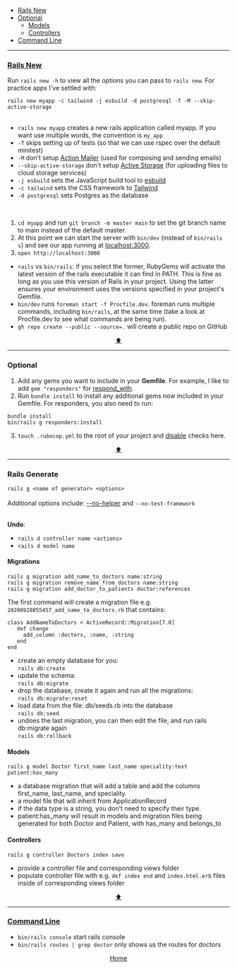 - [Rails New](#rails-new)
- [Optional](#optional)
  - [Models](#models)
  - [Controllers](#controllers)
- [Command Line](#command-line)

---

### [Rails New](https://guides.rubyonrails.org/getting_started.html)

Run `rails new -h` to view all the options you can pass to `rails new`. For practice apps I've settled with:
<br>

```rails new myapp -c tailwind -j esbuild -d postgresql -T -M --skip-active-storage```
<br>
<br>

* `rails new myapp` creates a new rails application called myapp. If you want use multiple words, the convention is `my_app`
* `-T` skips setting up of tests (so that we can use rspec over the default minitest)
* `-M` don’t setup [Action Mailer](https://guides.rubyonrails.org/action_mailer_basics.html) (used for composing and sending emails)
* `--skip-active-storage` don't setup [Active Storage](https://edgeguides.rubyonrails.org/active_storage_overview.html) (for uploading files to cloud storage services) <br>
* `-j esbuild` sets the JavaScript build tool to [esbuild](https://esbuild.github.io/)
* `-c tailwind` sets the CSS framework to [Tailwind](https://tailwindcss.com/docs/guides/ruby-on-rails)
* `-d postgresql` sets Postgres as the database
<br>

1. `cd myapp` and run `git branch -m master main` to set the git branch name to main instead of the default master.
2. At this point we can start the server with `bin/dev` (instead of `bin/rails s`) and see our app running at [localhost:3000](http://localhost:3000/).
3. `open http://localhost:3000`

* `rails` vs `bin/rails`: if you select the former, RubyGems will activate the latest version of the rails executable it can find in PATH. This is fine as long as you use this version of Rails in your project. Using the latter ensures your environment uses the versions specified in your project's Gemfile.
* `bin/dev` runs `foreman start -f Procfile.dev`. foreman runs multiple commands, including `bin/rails`, at the same time (take a look at Procfile.dev to see what commands are being run).
* `gh repo create --public --source=.` will create a public repo on GitHub

<p align="center"><a href="#top">⬆</a></p>

---

### Optional

1. Add any gems you want to include in your <strong>Gemfile</strong>. For example, I like to add `gem "responders"` for [respond_with](https://github.com/heartcombo/responders).
2. Run `bundle install` to install any additional gems now included in your Gemfile. For responders, you also need to run:
```
bundle install
bin/rails g responders:install
```
3. `touch .rubocop.yml` to the root of your project and [disable](https://docs.rubocop.org/rubocop/configuration.html) checks here.

<!-- I'll be adding [Hotwire::Livereload](https://kirillplatonov.com/posts/hotwire-livereload/) which enables live reloading when files are changed without the need for a full browser refresh.

```
group :development do
  gem "hotwire-livereload"
end
```
2. We'll then need run install script `rails livereload:install`
3. Tailwind uses a [just-in-time compiler](https://v2.tailwindcss.com/docs/just-in-time-mode), so we'll need to specify an additional path for livereload to listen to for any (just-in-time) changes.

```
# config/environments/development.rb
config.hotwire_livereload.listen_paths << Rails.root.join("app/assets/builds")
``` -->
<p align="center"><a href="#top">⬆</a></p>

---

### Rails Generate
`rails g <name of generator> <options>` <br><br>
Additional options include: [--no-helper](https://www.rubyguides.com/2020/01/rails-helpers/) and `--no-test-framework`
<br><br>

<strong>Undo</strong>:
* `rails d controller name <actions>`
* `rails d model name`

#### Migrations
```
rails g migration add_name_to_doctors name:string
rails g migration remove_name_from_doctors name:string
rails g migration add_doctor_to_patients doctor:references
```

The first command will create a migration file e.g. `20200928055457_add_name_to_doctors.rb` that contains:

```
class AddNameToDoctors < ActiveRecord::Migration[7.0]
   def change
     add_column :doctors, :name, :string
   end
end
```

* create an empty database for you: <br>
`rails db:create`
* update the schema: <br>
`rails db:migrate`
* drop the database, create it again and run all the migrations: <br>
`rails db:migrate:reset`
* load data from the file: db/seeds.rb into the database <br>
`rails db:seed`
* undoes the last migration, you can then edit the file, and run rails db:migrate again <br>
`rails db:rollback`

#### Models
`rails g model Doctor first_name last_name speciality:text patient:has_many`<br>
* a database migration that will add a table and add the columns first_name, last_name, and speciality.
* a model file that will inherit from ApplicationRecord
* if the data type is a string, you don’t need to specify their type.
* patient:has_many will result in models and migration files being generated for both Doctor and Patient, with has_many and belongs_to

#### Controllers

`rails g controller Doctors index save`
* provide a controller file and corresponding views folder
* populate controller file with e.g. `def index end` and `index.html.erb` files inside of corresponding views folder

<p align="center"><a href="#top">⬆</a></p>

---

### [Command Line](https://guides.rubyonrails.org/command_line.html)

* `bin/rails console` start rails console
* `bin/rails routes | grep doctor` only shows us the routes for doctors



<p align="center"><a href="https://github.com/adrianHards/rails-templates">Home</a></p>

